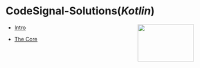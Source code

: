 # CodeSignal-Solutions(*Kotlin*)
<img src="https://user-images.githubusercontent.com/74646502/178082692-f34e150a-32aa-4258-8146-57fa7d80a436.jpg" width="150" height="100" align="right">

* [Intro](https://github.com/shahlaa1212/CodeSignal-Solutions-in-kotlin/tree/main/Intro)

* [The Core](https://github.com/shahlaa1212/CodeSignal-Solutions-in-kotlin/tree/main/The%20Core)
